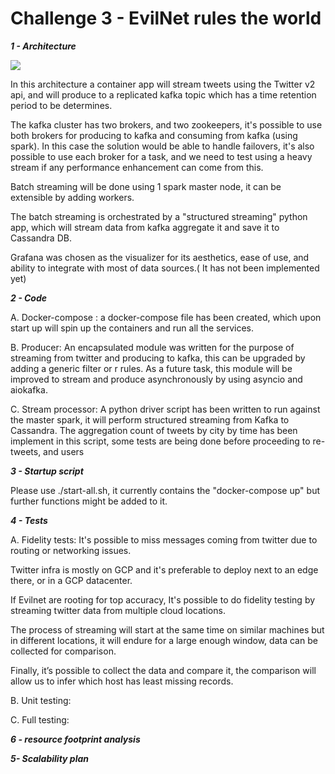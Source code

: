 # Challenge 3 - EvilNet rules the world

***1 - Architecture***

![](Architecture.png)

In this architecture a container app will stream tweets using the Twitter v2 api, and will produce to a replicated kafka topic which has a time retention period to be determines.

The kafka cluster has two brokers, and two zookeepers, it's possible to use both brokers for producing to kafka and consuming from kafka (using spark). In this case the solution would be able to handle failovers, it's also possible to use each broker for a task, and we need to test using a heavy stream if any performance enhancement can come from this.

 Batch streaming will be done using 1 spark master node, it can be extensible by adding workers.

 The batch streaming is orchestrated by a "structured streaming" python app, which will stream data from kafka aggregate it and save it to Cassandra DB.

Grafana was chosen as the visualizer for its aesthetics, ease of use, and ability to integrate with most of data sources.( It has not been implemented yet)

***2 - Code***

  A. Docker-compose : a docker-compose file has been created, which upon start up will spin up the containers and run all the services.

  B. Producer: An encapsulated module was written for the purpose of streaming from twitter and producing to kafka, this can be upgraded by adding a generic filter or r                rules.
               As a future task, this module will be improved to stream and produce asynchronously by using asyncio and aiokafka.


  C. Stream processor: A python driver script has been written to run against the master spark, it will perform structured streaming from Kafka to Cassandra.
                       The aggregation count of tweets by city by time has been implement in this script, some tests are being done before proceeding to re-tweets, and                           users

 ***3 - Startup script***

 Please use ./start-all.sh, it currently contains the "docker-compose up" but further functions might be added to it.



 ***4 - Tests***

  A. Fidelity tests: It's possible to miss messages coming from twitter due to routing or networking issues.

 Twitter infra is mostly on GCP and it's preferable to deploy next to an edge there, or in a GCP datacenter.

 If Evilnet are rooting for top accuracy, It's possible to do fidelity testing by streaming twitter data from multiple cloud locations.

 The process of streaming will start at the same time on similar machines but in different locations, it will endure for a large enough window, data can be collected for comparison.

 Finally, it’s possible to collect the data and compare it, the comparison will allow us to infer which host has least missing records.

 B. Unit testing:

 C. Full testing:


  ***6 - resource footprint analysis***

  ***5- Scalability plan***
